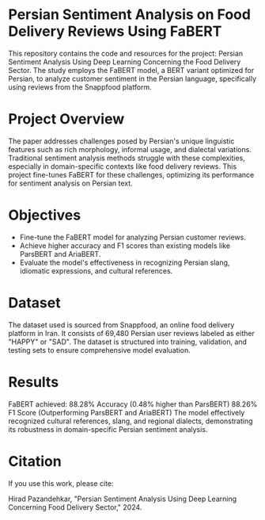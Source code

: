 # Persian Sentiment Analysis on Food Delivery Reviews Using FaBERT

This repository contains the code and resources for the project: Persian Sentiment Analysis Using Deep Learning Concerning the Food Delivery Sector. The study employs the FaBERT model, a BERT variant optimized for Persian, to analyze customer sentiment in the Persian language, specifically using reviews from the Snappfood platform.

# Project Overview

The paper addresses challenges posed by Persian's unique linguistic features such as rich morphology, informal usage, and dialectal variations. Traditional sentiment analysis methods struggle with these complexities, especially in domain-specific contexts like food delivery reviews. This project fine-tunes FaBERT for these challenges, optimizing its performance for sentiment analysis on Persian text.

# Objectives

- Fine-tune the FaBERT model for analyzing Persian customer reviews.
- Achieve higher accuracy and F1 scores than existing models like ParsBERT and AriaBERT.
- Evaluate the model's effectiveness in recognizing Persian slang, idiomatic expressions, and cultural references.

# Dataset

The dataset used is sourced from Snappfood, an online food delivery platform in Iran. It consists of 69,480 Persian user reviews labeled as either "HAPPY" or "SAD". The dataset is structured into training, validation, and testing sets to ensure comprehensive model evaluation.

# Results

FaBERT achieved:
    88.28% Accuracy (0.48% higher than ParsBERT)
    88.26% F1 Score (Outperforming ParsBERT and AriaBERT)
The model effectively recognized cultural references, slang, and regional dialects, demonstrating its robustness in domain-specific Persian sentiment analysis.

# Citation

If you use this work, please cite:

Hirad Pazandehkar, "Persian Sentiment Analysis Using Deep Learning Concerning Food Delivery Sector," 2024.
